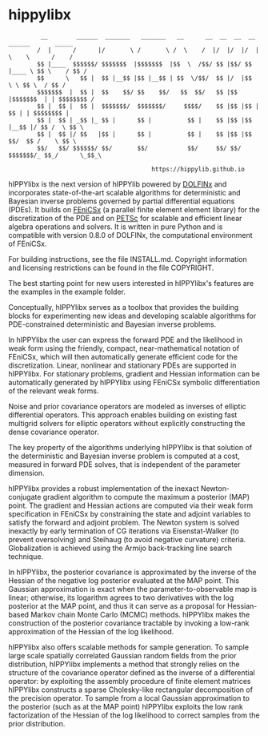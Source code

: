 # hippylibx
```
         __        ______  _______   _______   __      __  __  __  __     ______       _____  
        /  |      /      |/       \ /       \ /  \    /  |/  |/  |/  |    \    \      /    /     
        $$ |____  $$$$$$/ $$$$$$$  |$$$$$$$  |$$  \  /$$/ $$ |$$/ $$ |____ \ $$ \    / $$ /   
        $$      \   $$ |  $$ |__$$ |$$ |__$$ | $$  \/$$/  $$ |/  |$$      \ \ $$ \  / $$ /    
        $$$$$$$  |  $$ |  $$    $$/ $$    $$/   $$  $$/   $$ |$$ |$$$$$$$  | | $$$$$$$$ /     
        $$ |  $$ |  $$ |  $$$$$$$/  $$$$$$$/     $$$$/    $$ |$$ |$$ |  $$ | | $$$$$$$$ |     
        $$ |  $$ | _$$ |_ $$ |      $$ |          $$ |    $$ |$$ |$$ |__$$ |/ $$ /  \ $$ \    
        $$ |  $$ |/ $$   |$$ |      $$ |          $$ |    $$ |$$ |$$    $$/  $$ /    \ $$ \   
        $$/   $$/ $$$$$$/ $$/       $$/           $$/     $$/ $$/ $$$$$$$/_ $$_/      \_$$_\  

```
```
                                        https://hippylib.github.io
```

hIPPYlibx is the next version of hIPPYlib powered by [DOLFINx](https://github.com/FEniCS/dolfinx) and incorporates state-of-the-art scalable algorithms for deterministic and Bayesian inverse problems governed by partial differential equations (PDEs). It builds on [FEniCSx](https://fenicsproject.org/) (a parallel finite element element library) for the discretization of the PDE and on [PETSc](https://petsc.org/release/) for scalable and efficient linear algebra operations and solvers. It is written in pure Python and is compatible with version 0.8.0 of DOLFINx, the computational environment of FEniCSx.

For building instructions, see the file INSTALL.md. Copyright information and licensing restrictions can be found in the file COPYRIGHT.

The best starting point for new users interested in hIPPYlibx's features are the examples in the example folder.

Conceptually, hIPPYlibx serves as a toolbox that provides the building blocks for experimenting new ideas and developing scalable algorithms for PDE-constrained deterministic and Bayesian inverse problems.

In hIPPYlibx the user can express the forward PDE and the likelihood in weak form using the friendly, compact, near-mathematical notation of FEniCSx, which will then automatically generate efficient code for the discretization. Linear, nonlinear and stationary PDEs are supported in hIPPYlibx. For stationary problems, gradient and Hessian information can be automatically generated by hIPPYlibx using FEniCSx symbolic differentiation of the relevant weak forms.

Noise and prior covariance operators are modeled as inverses of elliptic differential operators. This approach enables building on existing fast multigrid solvers for elliptic operators without explicitly constructing the dense covariance operator.

The key property of the algorithms underlying hIPPYlibx is that solution of the deterministic and Bayesian inverse problem is computed at a cost, measured in forward PDE solves, that is independent of the parameter dimension.

hIPPYlibx provides a robust implementation of the inexact Newton-conjugate gradient algorithm to compute the maximum a posterior (MAP) point. The gradient and Hessian actions are computed via their weak form specification in FEniCSx by constraining the state and adjoint variables to satisfy the forward and adjoint problem. The Newton system is solved inexactly by early termination of CG iterations via Eisenstat-Walker (to prevent oversolving) and Steihaug (to avoid negative curvature) criteria. Globalization is achieved using the Armijo back-tracking line search technique.

In hIPPYlibx, the posterior covariance is approximated by the inverse of the Hessian of the negative log posterior evaluated at the MAP point. This Gaussian approximation is exact when the parameter-to-observable map is linear; otherwise, its logarithm agrees to two derivatives with the log posterior at the MAP point, and thus it can serve as a proposal for Hessian-based Markov chain Monte Carlo (MCMC) methods. hIPPYlibx makes the construction of the posterior covariance tractable by invoking a low-rank approximation of the Hessian of the log likelihood.

hIPPYlibx also offers scalable methods for sample generation. To sample large scale spatially correlated Gaussian random fields from the prior distribution, hIPPYlibx implements a method that strongly relies on the structure of the covariance operator defined as the inverse of a differential operator: by exploiting the assembly procedure of finite element matrices hIPPYlibx constructs a sparse Cholesky-like rectangular decomposition of the precision operator. To sample from a local Gaussian approximation to the posterior (such as at the MAP point) hIPPYlibx exploits the low rank factorization of the Hessian of the log likelihood to correct samples from the prior distribution.